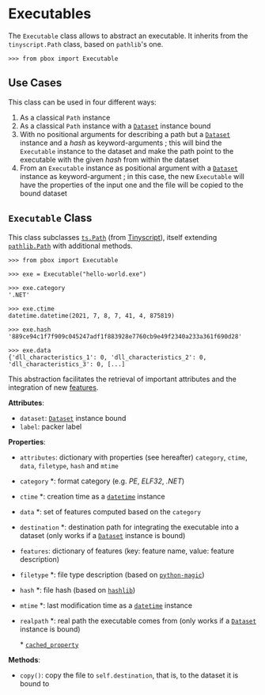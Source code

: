# Executables

The `Executable` class allows to abstract an executable. It inherits from the `tinyscript.Path` class, based on `pathlib`'s one.

```session
>>> from pbox import Executable
```

## Use Cases

This class can be used in four different ways:
1. As a classical `Path` instance
2. As a classical `Path` instance with a [`Dataset`](dataset.html) instance bound
3. With no positional arguments for describing a path but a [`Dataset`](dataset.html) instance and a *hash* as keyword-arguments ; this will bind the `Executable` instance to the dataset and make the path point to the executable with the given *hash* from within the dataset
4. From an `Executable` instance as positional argument with a [`Dataset`](dataset.html) instance as keyword-argument ; in this case, the new `Executable` will have the properties of the input one and the file will be copied to the bound dataset

## `Executable` Class

This class subclasses [`ts.Path`](https://python-tinyscript.readthedocs.io/en/latest/helpers.html#extended-pathlib-like-classes) (from [Tinyscript](https://python-tinyscript.readthedocs.io/en/latest/)), itself extending [`pathlib.Path`](https://docs.python.org/3/library/pathlib.html) with additional methods.

```session
>>> from pbox import Executable

>>> exe = Executable("hello-world.exe")

>>> exe.category
'.NET'

>>> exe.ctime
datetime.datetime(2021, 7, 8, 7, 41, 4, 875819)

>>> exe.hash
'889ce94c1f7f909c045247adf1f883928e7760cb9e49f2340a233a361f690d28'

>>> exe.data
{'dll_characteristics_1': 0, 'dll_characteristics_2': 0, 'dll_characteristics_3': 0, [...]
```

This abstraction facilitates the retrieval of important attributes and the integration of new [features](https://github.com/dhondta/docker-packing-box/tree/main/files/lib/pbox/learning/features).

**Attributes**:
- `dataset`: [`Dataset`](dataset.html) instance bound
- `label`: packer label

**Properties**:
- `attributes`: dictionary with properties (see hereafter) `category`, `ctime`, `data`, `filetype`, `hash` and `mtime`
- `category` \*: format category (e.g. *PE*, *ELF32*, *.NET*)
- `ctime` \*: creation time as a [`datetime`](https://docs.python.org/3/library/datetime.html#datetime.datetime) instance
- `data` \*: set of features computed based on the `category`
- `destination` \*: destination path for integrating the executable into a dataset (only works if a [`Dataset`](dataset.html) instance is bound)
- `features`: dictionary of features (key: feature name, value: feature description)
- `filetype` \*: file type description (based on [`python-magic`](https://github.com/ahupp/python-magic))
- `hash` \*: file hash (based on [`hashlib`](https://docs.python.org/3/library/hashlib.html))
- `mtime` \*: last modification time as a [`datetime`](https://docs.python.org/3/library/datetime.html#datetime.datetime) instance
- `realpath` \*: real path the executable comes from (only works if a [`Dataset`](dataset.html) instance is bound)

    \* [`cached_property`](https://docs.python.org/3/library/functools.html#functools.cached_property)

**Methods**:
- `copy()`: copy the file to `self.destination`, that is, to the dataset it is bound to

